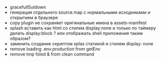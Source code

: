 -   gracefullSutdown
-   генерация отдельного source.map с нормальными исходниками и открытием в браузере
-   copy plugin не сохраняет оригинальные имена в assets-manifest
-   splash вставить как html со стилем display:none и только по таймеру делать display:block ?
    или отображать shell приложения таким образом?
-   заменить создание скриптом splas статикой и стилем display: none
-   remove loading .env.production from getEnv
-   remove tmp foled & from clean command
